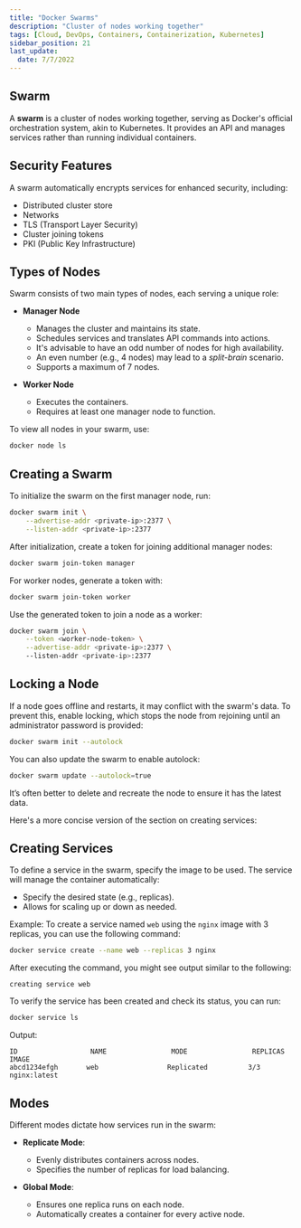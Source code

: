 ```yaml
---
title: "Docker Swarms"
description: "Cluster of nodes working together"
tags: [Cloud, DevOps, Containers, Containerization, Kubernetes]
sidebar_position: 21
last_update:
  date: 7/7/2022
---
```


## Swarm 

A **swarm** is a cluster of nodes working together, serving as Docker's official orchestration system, akin to Kubernetes. It provides an API and manages services rather than running individual containers.

## Security Features

A swarm automatically encrypts services for enhanced security, including:

- Distributed cluster store 
- Networks 
- TLS (Transport Layer Security)
- Cluster joining tokens
- PKI (Public Key Infrastructure)

## Types of Nodes 

Swarm consists of two main types of nodes, each serving a unique role:

- **Manager Node**
  - Manages the cluster and maintains its state.
  - Schedules services and translates API commands into actions.
  - It's advisable to have an odd number of nodes for high availability.
  - An even number (e.g., 4 nodes) may lead to a *split-brain* scenario.
  - Supports a maximum of 7 nodes.

- **Worker Node**
  - Executes the containers.
  - Requires at least one manager node to function.

To view all nodes in your swarm, use:

```bash
docker node ls 
```

## Creating a Swarm 

To initialize the swarm on the first manager node, run:

```bash
docker swarm init \
    --advertise-addr <private-ip>:2377 \
    --listen-addr <private-ip>:2377
```

After initialization, create a token for joining additional manager nodes:

```bash
docker swarm join-token manager 
```

For worker nodes, generate a token with:

```bash
docker swarm join-token worker 
```

Use the generated token to join a node as a worker:

```bash
docker swarm join \
    --token <worker-node-token> \
    --advertise-addr <private-ip>:2377 \ 
    --listen-addr <private-ip>:2377
```

## Locking a Node 

If a node goes offline and restarts, it may conflict with the swarm's data. To prevent this, enable locking, which stops the node from rejoining until an administrator password is provided:

```bash
docker swarm init --autolock 
```

You can also update the swarm to enable autolock:

```bash
docker swarm update --autolock=true 
```

It’s often better to delete and recreate the node to ensure it has the latest data.

Here's a more concise version of the section on creating services:

## Creating Services 

To define a service in the swarm, specify the image to be used. The service will manage the container automatically:

- Specify the desired state (e.g., replicas).
- Allows for scaling up or down as needed.

Example: To create a service named `web` using the `nginx` image with 3 replicas, you can use the following command:

```bash
docker service create --name web --replicas 3 nginx
```

After executing the command, you might see output similar to the following:

```
creating service web
```

To verify the service has been created and check its status, you can run:

```bash
docker service ls
```

Output:

```
ID                  NAME                MODE                REPLICAS            IMAGE
abcd1234efgh       web                 Replicated          3/3                nginx:latest
```


## Modes

Different modes dictate how services run in the swarm:

- **Replicate Mode**: 
  - Evenly distributes containers across nodes.
  - Specifies the number of replicas for load balancing.

- **Global Mode**: 
  - Ensures one replica runs on each node.
  - Automatically creates a container for every active node.